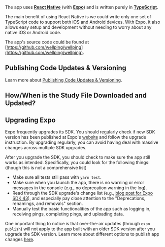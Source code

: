 The app uses **[React Native](https://reactnative.dev/)** (with **[Expo](https://expo.dev/)**) and is written purely in **[TypeScript](https://www.typescriptlang.org/)**.

The main benefit of using React Native is we could write only one set of TypeScript code to support both iOS and Android devices. With Expo, it also allows easy setup and development without needing to worry about any native iOS or Android code.

The app's source code could be found at [https://github.com/wellping/wellping](https://github.com/wellping/wellping).

## Publishing Code Updates & Versioning

Learn more about [Publishing Code Updates & Versioning](./publishing-updates-and-versioning.md).

## How/When is the Study File Downloaded and Updated?


## Upgrading Expo

Expo frequently upgrades its SDK. You should regularly check if new SDK version has been published at Expo's [website](https://docs.expo.dev/workflow/upgrading-expo-sdk-walkthrough/) and follow the upgrade instruction. By upgrading regularly, you can avoid having deal with massive changes across multiple SDK upgrades.

After you upgrade the SDK, you should check to make sure the app still works as intended. Specifically, you could look for the following things: (though this is not a comprehensive list)
- Make sure all tests still pass with `yarn test`.
- Make sure when you launch the app, there is no warning or error messages in the console (e.g., no deprecation warning in the log).
- Read through the SDK upgrade's change list (e.g., [blog post for Expo SDK 43](https://blog.expo.dev/expo-sdk-43-aa9b3c7d5541)), and especially pay close attention to the "Deprecations, renamings, and removals" section.
- Manually test the basic functionalities of the app such as logging in, receiving pings, completing pings, and uploading data.

One important thing to notice is that over-the-air updates (through `expo publish`) will not apply to the app built with an older SDK version after you upgrade the SDK version. Learn more about different options to publish app changes [here](TODO).
